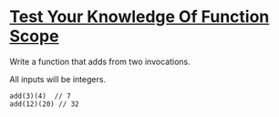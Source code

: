 # [Test Your Knowledge Of Function Scope](https://www.codewars.com/kata/56d344c7fd3a52566700124b) #

Write a function that adds from two invocations.

All inputs will be integers.

    add(3)(4)  // 7
    add(12)(20) // 32
